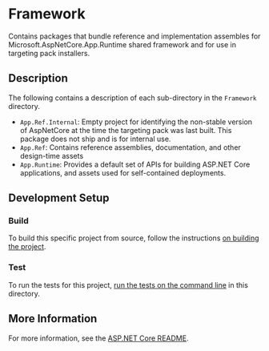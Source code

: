 # Framework

Contains packages that bundle reference and implementation assembles for Microsoft.AspNetCore.App.Runtime shared framework and for use in targeting pack installers.

## Description

The following contains a description of each sub-directory in the `Framework` directory.

- `App.Ref.Internal`: Empty project for identifying the non-stable version of AspNetCore at the time the targeting pack was last built. This package does not ship and is for internal use.
- `App.Ref`: Contains reference assemblies, documentation, and other design-time assets
- `App.Runtime`: Provides a default set of APIs for building ASP.NET Core applications, and assets used for self-contained deployments.

## Development Setup

### Build

To build this specific project from source, follow the instructions [on building the project](../../docs/BuildFromSource.md#step-3-build-the-repo).

### Test

To run the tests for this project, [run the tests on the command line](../../docs/BuildFromSource.md#running-tests-on-command-line) in this directory.

## More Information

For more information, see the [ASP.NET Core README](../../README.md).
